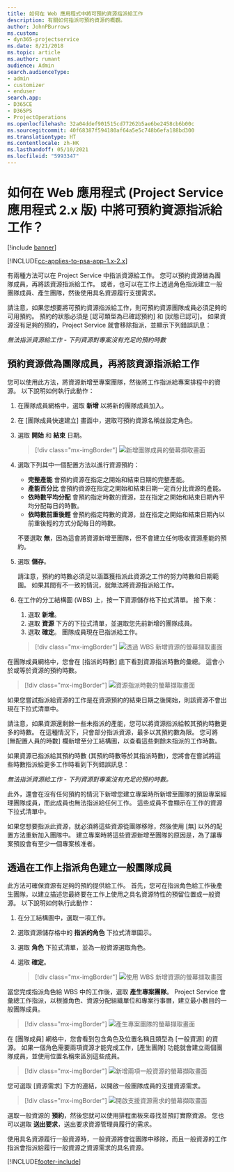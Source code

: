 ```yaml
---
title: 如何在 Web 應用程式中將可預約資源指派給工作
description: 有關如何指派可預約資源的概觀。
author: JohnPBurrows
ms.custom:
- dyn365-projectservice
ms.date: 8/21/2018
ms.topic: article
ms.author: rumant
audience: Admin
search.audienceType:
- admin
- customizer
- enduser
search.app:
- D365CE
- D365PS
- ProjectOperations
ms.openlocfilehash: 32a04ddef901515cd77262b5ae6be2458cb6b00c
ms.sourcegitcommit: 40f68387f594180af64a5e5c748b6efa188bd300
ms.translationtype: HT
ms.contentlocale: zh-HK
ms.lasthandoff: 05/10/2021
ms.locfileid: "5993347"
---
```

# <a name="how-do-i-assign-a-bookable-resource-to-a-task-in-the-web-app-project-service-app-v2x"></a>如何在 Web 應用程式 (Project Service 應用程式 2.x 版) 中將可預約資源指派給工作？

[!include [banner](../includes/psa-now-project-operations.md)]

[!INCLUDE[cc-applies-to-psa-app-1.x-2.x](../includes/cc-applies-to-psa-app-1x-2x.md)]

有兩種方法可以在 Project Service 中指派資源給工作。 您可以預約資源做為團隊成員，再將該資源指派給工作。 或者，也可以在工作上透過角色指派建立一般團隊成員、產生團隊，然後使用具名資源履行支援需求。

請注意，如果您想要將可預約資源指派給工作，則可預約資源團隊成員必須足夠的可用預約。 預約的狀態必須是 [認可類型為已確認預約] 和 [狀態已認可]。 如果資源沒有足夠的預約，Project Service 就會移除指派，並顯示下列錯誤訊息：

*無法指派資源給工作 - 下列資源對專案沒有充足的預約時數*

## <a name="book-a-resource-as-a-team-member-and-then-assign-the-resource-to-a-task"></a>預約資源做為團隊成員，再將該資源指派給工作

您可以使用此方法，將資源新增至專案團隊，然後將工作指派給專案排程中的資源。 以下說明如何執行此動作：
1.  在團隊成員網格中，選取 **新增** 以將新的團隊成員加入。
2.  在 [團隊成員快速建立] 畫面中，選取可預約資源名稱並設定角色。
3.  選取 **開始** 和 **結束** 日期。

    > [!div class="mx-imgBorder"] 
    > ![新增團隊成員的螢幕擷取畫面](media/FAQ-Resources-to-Tasks2-1.png "新增團隊成員的螢幕擷取畫面")
 
4.  選取下列其中一個配置方法以進行資源預約：
    - **完整產能** 會預約資源在指定之開始和結束日期的完整產能。
    - **產能百分比** 會預約資源在指定之開始和結束日期一定百分比資源的產能。
    - **依時數平均分配** 會預約指定時數的資源，並在指定之開始和結束日期內平均分配每日的時數。
    - **依時數前重後輕** 會預約指定時數的資源，並在指定之開始和結束日期內以前重後輕的方式分配每日的時數。

    不要選取 **無**，因為這會將資源新增至團隊，但不會建立任何吸收資源產能的預約。
5.  選取 **儲存**。

    請注意，預約的時數必須足以涵蓋獲指派此資源之工作的努力時數和日期範圍。 如果其間有不一致的情況，就無法將資源指派給工作。

6.  在工作的分工結構圖 (WBS) 上，按一下資源儲存格下拉式清單。 接下來： 

    1. 選取 **新增**。
    2. 選取 **資源** 下方的下拉式清單，並選取您先前新增的團隊成員。
    3. 選取 **確定**。 團隊成員現在已指派給工作。

    > [!div class="mx-imgBorder"] 
    > ![透過 WBS 新增資源的螢幕擷取畫面](media/FAQ-Resources-to-Tasks2-2.png "透過 WBS 新增資源的螢幕擷取畫面")
 
在團隊成員網格中，您會在 [指派的時數] 底下看到資源指派時數的彙總。 這會小於或等於資源的預約時數。 

> [!div class="mx-imgBorder"] 
> ![資源指派時數的螢幕擷取畫面](media/FAQ-Resources-to-Tasks2-3.png "資源指派時數的螢幕擷取畫面")
 
如果您嘗試指派給資源的工作是在資源預約的結束日期之後開始，則該資源不會出現在下拉式清單中。

請注意，如果資源還剩餘一些未指派的產能，您可以將資源指派給較其預約時數更多的時數。 在這種情況下，只會部分指派資源，最多以其預約數為限。 您可將 [無配置人員的時數] 欄新增至分工結構圖，以查看這些剩餘未指派的工作時數。

如果資源已指派給其預約時數 (其預約時數等於其指派時數)，您將會在嘗試將這些時數指派給更多工作時看到下列錯誤訊息：

*無法指派資源給工作 - 下列資源對專案沒有充足的預約時數。*

此外，還會在沒有任何預約的情況下新增您建立專案時所新增至團隊的預設專案經理團隊成員，而此成員也無法指派給任何工作。 這些成員不會顯示在工作的資源下拉式清單中。

如果您想要指派此資源，就必須將這些資源從團隊移除，然後使用 [無] 以外的配置方法重新加入團隊中。 建立專案時將這些資源新增至團隊的原因是，為了讓專案預設會有至少一個專案核准者。

## <a name="create-a-generic-team-member-through-role-assignment-on-tasks"></a>透過在工作上指派角色建立一般團隊成員

此方法可確保資源有足夠的預約提供給工作。 首先，您可在指派角色給工作後產生團隊，以建立描述您最終要在工作上使用之具名資源特性的預留位置或一般資源。 以下說明如何執行此動作：

1. 在分工結構圖中，選取一項工作。
2. 選取資源儲存格中的 **指派的角色** 下拉式清單圖示。
3. 選取 **角色** 下拉式清單，並為一般資源選取角色。
4. 選取 **確定**。

    > [!div class="mx-imgBorder"] 
    > ![使用 WBS 新增資源的螢幕擷取畫面](media/FAQ-Resources-to-Tasks2-4.png "使用 WBS 新增資源的螢幕擷取畫面")
 
當您完成指派角色給 WBS 中的工作後，選取 **產生專案團隊**。 Project Service 會彙總工作指派，以根據角色、資源分配組織單位和專案行事曆，建立最小數目的一般團隊成員。

> [!div class="mx-imgBorder"] 
> ![產生專案團隊的螢幕擷取畫面](media/FAQ-Resources-to-Tasks2-5.png "產生專案團隊的螢幕擷取畫面")
 
在 [團隊成員] 網格中，您會看到包含角色及位置名稱且類型為 [一般資源] 的資源。 如果一個角色需要兩項資源才能完成工作，[產生團隊] 功能就會建立兩個團隊成員，並使用位置名稱來區別這些成員。

> [!div class="mx-imgBorder"] 
> ![新增兩項一般資源的螢幕擷取畫面](media/FAQ-Resources-to-Tasks2-6.png "新增兩項一般資源的螢幕擷取畫面")
 
您可選取 [資源需求] 下方的連結，以開啟一般團隊成員的支援資源需求。

> [!div class="mx-imgBorder"] 
> ![開啟支援資源需求的螢幕擷取畫面](media/FAQ-Resources-to-Tasks2-7.png "開啟支援資源需求的螢幕擷取畫面")

選取一般資源的 **預約**，然後您就可以使用排程面板來尋找並預訂實際資源。 您也可以選取 **送出要求**，送出要求資源管理員履行的需求。

使用具名資源履行一般資源時，一般資源將會從團隊中移除，而且一般資源的工作指派會指派給履行一般資源之資源需求的具名資源。
 



[!INCLUDE[footer-include](../includes/footer-banner.md)]
